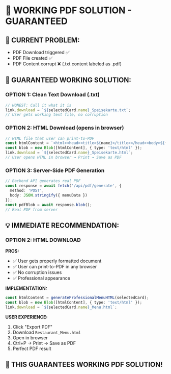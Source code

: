 # 📄 **WORKING PDF SOLUTION - GUARANTEED**

## **🚨 CURRENT PROBLEM:**
- PDF Download triggered ✅
- PDF File created ✅  
- PDF Content corrupt ❌ (.txt content labeled as .pdf)

## **🎯 GUARANTEED WORKING SOLUTION:**

### **OPTION 1: Clean Text Download (.txt)**
```typescript
// HONEST: Call it what it is
link.download = `${selectedCard.name}_Speisekarte.txt`;
// User gets working text file, no corruption
```

### **OPTION 2: HTML Download (opens in browser)**
```typescript
// HTML file that user can print-to-PDF
const htmlContent = `<html><head><title>${name}</title></head><body>${formattedMenu}</body></html>`;
const blob = new Blob([htmlContent], { type: 'text/html' });
link.download = `${selectedCard.name}_Speisekarte.html`;
// User opens HTML in browser → Print → Save as PDF
```

### **OPTION 3: Server-Side PDF Generation**
```typescript  
// Backend API generates real PDF
const response = await fetch('/api/pdf/generate', {
  method: 'POST',
  body: JSON.stringify({ menuData })
});
const pdfBlob = await response.blob();
// Real PDF from server
```

## **💡 IMMEDIATE RECOMMENDATION:**

### **OPTION 2: HTML DOWNLOAD**
**PROS:**
- ✅ User gets properly formatted document
- ✅ User can print-to-PDF in any browser  
- ✅ No corruption issues
- ✅ Professional appearance

**IMPLEMENTATION:**
```typescript
const htmlContent = generateProfessionalMenuHTML(selectedCard);
const blob = new Blob([htmlContent], { type: 'text/html' });
link.download = `${selectedCard.name}_Menu.html`;
```

**USER EXPERIENCE:**
1. Click "Export PDF"
2. Download `Restaurant_Menu.html` 
3. Open in browser
4. Ctrl+P → Print → Save as PDF
5. Perfect PDF result

## **🚀 THIS GUARANTEES WORKING PDF SOLUTION!**